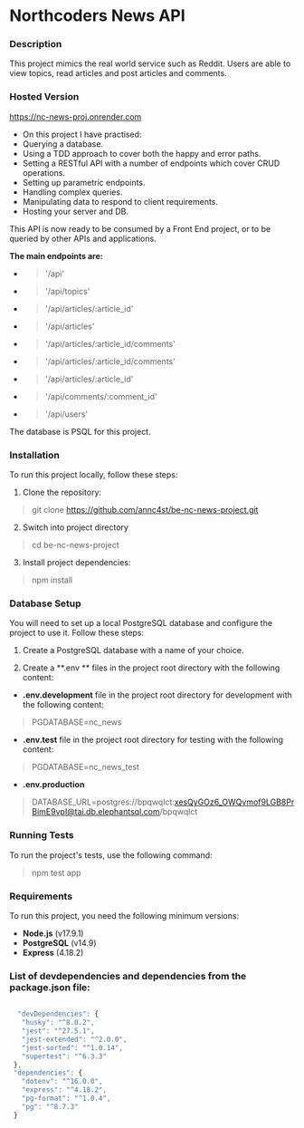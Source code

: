 # Northcoders News API

### Description
This project mimics the real world service such as Reddit.
Users are able to view topics, read articles and post articles and comments.

### Hosted Version
https://nc-news-proj.onrender.com


- On this project I have practised:
- Querying a database.
- Using a TDD approach to cover both the happy and error paths.
- Setting a RESTful API with a number of endpoints which cover CRUD operations.
- Setting up parametric endpoints.
- Handling complex queries.
- Manipulating data to respond to client requirements.
- Hosting your server and DB.

This API is now ready to be consumed by a Front End project, or to be queried by other APIs and applications.

**The main endpoints are:**
- > '/api' 
- > '/api/topics'
- > '/api/articles/:article_id'
- > '/api/articles'
- > '/api/articles/:article_id/comments'
- > '/api/articles/:article_id/comments'
- > '/api/articles/:article_id'
- > '/api/comments/:comment_id'
- > '/api/users'

The database is PSQL for this project.

### Installation
To run this project locally, follow these steps:
1. Clone the repository:
> git clone https://github.com/annc4st/be-nc-news-project.git
2. Switch into project directory
> cd be-nc-news-project 
3. Install project dependencies:
> npm install

### Database Setup
You will need to set up a local PostgreSQL database and configure the project to use it. Follow these steps:

1. Create a PostgreSQL database with a name of your choice.

2. Create a **.env ** files in the project root directory with the following content:
- **.env.development** file in the project root directory for development with the following content:
> PGDATABASE=nc_news

- **.env.test** file in the project root directory for testing with the following content:
>PGDATABASE=nc_news_test

- **.env.production** 
> DATABASE_URL=postgres://bpqwqlct:xesQyGOz6_OWQvmof9LGB8PrBimE9vpI@tai.db.elephantsql.com/bpqwqlct
 
### Running Tests
To run the project's tests, use the following command:
> npm test app

### Requirements
To run this project, you need the following minimum versions:

- **Node.js** (v17.9.1)
- **PostgreSQL** (v14.9)
- **Express** (4.18.2)

### List of devdependencies and dependencies from the package.json file:

 ```javascript

   "devDependencies": {
    "husky": "^8.0.2",
    "jest": "^27.5.1",
    "jest-extended": "^2.0.0",
    "jest-sorted": "^1.0.14",
    "supertest": "^6.3.3"
  },
  "dependencies": {
    "dotenv": "^16.0.0",
    "express": "^4.18.2",
    "pg-format": "^1.0.4",
    "pg": "^8.7.3"
  }


